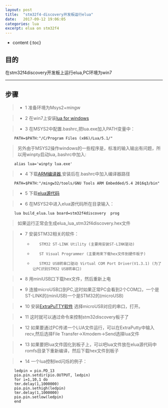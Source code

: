```yaml
---
layout: post
title:  "stm32f4-discovery开发板运行elua"
date:   2017-09-12 19:06:05
categories: lua
excerpt: elua on stm32f4
---
```


* content
{:toc}


## 目的

在stm32f4discovery开发板上运行elua,PC环境为win7

---

## 步骤

> * 1   准备环境为Msys2+mingw 

> * 2    在win7上安装[lua for windows](https://code.google.com/p/luaforwindows/) 

> * 3   在MSYS2中配置.bashrc,把lua.exe加入PATH变量中：

		PATH=$PATH:"/C/Program Files (x86)/Lua/5.1/"
		
>    另外由于MSYS2操作windows的一些程序是，标准的输入输出有问题，所以用winpty启动lua,.bashrc中加入:

		alias lua='winpty lua.exe'	

		
> * 4  下载[ARM编译器](https://launchpad.net/gcc-arm-embedded/+download),安装后在.bashrc中加入编译器路径

		PATH=$PATH:"/mingw32/tools/GNU Tools ARM Embedded/5.4 2016q3/bin"
		
> * 5  下载[elua源代码](https://github.com/elua/elua)

> * 6  在MSYS2中进入elua源代码所在目录输入：

		lua build_elua.lua board=stm32f4discovery  prog
		
>    如果运行正常会生成elua_lua_stm32f4discovery.hex文件

> * 7 安装STM32相关的软件：
>      *		STM32 ST-LINK Utility (主要用安装ST-LINK驱动)
>      *		ST Visual Programmer (主要用来下载hex文件到硬件板子)
>      *		STM32 USB转串口驱动 Virtual COM Port Driver(V1.3.1) (为了让PC识别STM32 USB转串口)

> * 8 用miniUSB口下载hex文件，然后重新上电

> * 9 连接microUSB口到PC,这时如果正常PC会看到2个COM口，一个是ST-LINK的(miniUSB)一个是STM32的(microUSB)

> * 10 安装[ExtraPuTTY软件](https://sourceforge.net/projects/extraputty/)  选择microUSB对应的串口，打开。

> * 11 这时就可以通过命令来控制stm32discovery板子了

> * 12 如果要通过PC传递一个LUA文件运行，可以在ExtraPutty中输入recv,然后选择File Transfer->Xmodem->Send选择lua文件

> * 13 如果要把lua文件固化到板子上，可以吧lua文件放在elua源代码中romfs目录下重新编译，然后下载hex文件到板子

> * 14 一个lua控制led闪烁的例子：

		ledpin = pio.PD_13
		pio.pin.setdir(pio.OUTPUT, ledpin)
		for i=1,10,1 do
		tmr.delay(1,1000000)
		pio.pin.sethigh(ledpin)
		tmr.delay(1,1000000)
		pio.pin.setlow(ledpin)
		end
		



